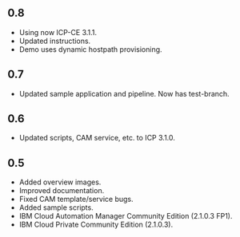 ## 0.8

- Using now ICP-CE 3.1.1.
- Updated instructions.
- Demo uses dynamic hostpath provisioning.

## 0.7

- Updated sample application and pipeline. Now has test-branch.

## 0.6

- Updated scripts, CAM service, etc. to ICP 3.1.0.

## 0.5

- Added overview images.
- Improved documentation.
- Fixed CAM template/service bugs.
- Added sample scripts.
- IBM Cloud Automation Manager Community Edition (2.1.0.3 FP1).
- IBM Cloud Private Community Edition (2.1.0.3).
